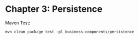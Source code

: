 # Chapter 3: Persistence
Maven Test:

```shell
mvn clean package test -pl business-components/persistence
```
 